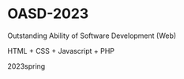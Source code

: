 # OASD-2023
Outstanding Ability of Software Development (Web)

HTML + CSS + Javascript + PHP

2023spring